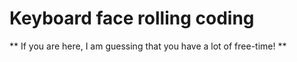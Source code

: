 # Keyboard face rolling coding

** If you are here, I am guessing that you have a lot of free-time! **
